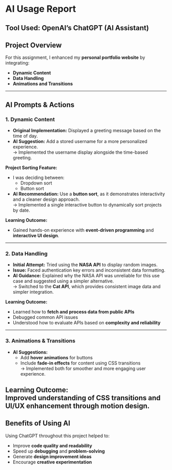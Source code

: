 # AI Usage Report


**Tool Used:** OpenAI’s ChatGPT (AI Assistant)
---
## Project Overview
For this assignment, I enhanced my **personal portfolio website** by integrating:
- **Dynamic Content**
- **Data Handling**
- **Animations and Transitions**
---
##  AI Prompts & Actions
### 1. Dynamic Content
- **Original Implementation:** Displayed a greeting message based on the time of day.
- **AI Suggestion:** Add a stored username for a more personalized experience.  
    → Implemented the username display alongside the time-based greeting.

**Project Sorting Feature:**
- I was deciding between:
    - Dropdown sort
    - Button sort
- **AI Recommendation:** Use a **button sort**, as it demonstrates interactivity and a cleaner design approach.  
  → Implemented a single interactive button to dynamically sort projects by date.

**Learning Outcome:**  
- Gained hands-on experience with **event-driven programming** and **interactive UI design**.
---
### 2. Data Handling
- **Initial Attempt:** Tried using the **NASA API** to display random images.
- **Issue:** Faced authentication key errors and inconsistent data formatting.
- **AI Guidance:** Explained why the NASA API was unreliable for this use case and suggested using a simpler alternative.  
  → Switched to the **Cat API**, which provides consistent image data and simpler integration.

**Learning Outcome:**
- Learned how to **fetch and process data from public APIs**
- Debugged common API issues
- Understood how to evaluate APIs based on **complexity and reliability**

---
### 3. Animations & Transitions
- **AI Suggestions:**
    - Add **hover animations** for buttons
    - Include **fade-in effects** for content using CSS transitions  
      → Implemented both for smoother and more engaging user experience.

**Learning Outcome:**  
Improved understanding of **CSS transitions** and **UI/UX enhancement through motion design**.
---
##  Benefits of Using AI
Using ChatGPT throughout this project helped to:

- Improve **code quality and readability**
- Speed up **debugging** and **problem-solving**
- Generate **design improvement ideas**
- Encourage **creative experimentation**
